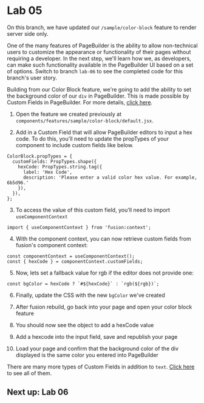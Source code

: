 # Lab 05

On this branch, we have updated our `/sample/color-block` feature to render server side only.

One of the many features of PageBuilder is the ability to allow non-technical users to customize the appearance or functionality of their pages without requiring a developer. In the next step, we'll learn how we, as developers, can make such functionality available in the PageBuilder UI based on a set of options. Switch to branch `lab-06` to see the completed code for this branch's user story.

Building from our Color Block feature, we're going to add the ability to set the background color of our `div` in PageBuilder. This is made possible by Custom Fields in PageBuilder. For more details, [click here](https://redirector.arcpublishing.com/alc/arc-products/pagebuilder/fusion/documentation/recipes/adding-custom-fields.md).

1. Open the feature we created previously at `components/features/sample/color-block/default.jsx`.

2. Add in a Custom Field that will allow PageBuilder editors to input a hex code. To do this, you'll need to update the propTypes of your component to include custom fields like below.
```
ColorBlock.propTypes = {
  customFields: PropTypes.shape({
    hexCode: PropTypes.string.tag({
      label: 'Hex Code',
      description: 'Please enter a valid color hex value. For example, 6b5d96.'
    }),
  }),
};
```

3. To access the value of this custom field, you'll need to import `useComponentContext`
```
import { useComponentContext } from 'fusion:context';
```

4. With the component context, you can now retrieve custom fields from fusion's component context:
```
const componentContext = useComponentContext();
const { hexCode } = componentContext.customFields;
```

5. Now, lets set a fallback value for rgb if the editor does not provide one:
```
const bgColor = hexCode ? `#${hexCode}` : `rgb(${rgb})`;
```

6. Finally, update the CSS with the new `bgColor` we've created

7. After fusion rebuild, go back into your page and open your color block feature

8. You should now see the object to add a hexCode value

9. Add a hexcode into the input field, save and republish your page

10. Load your page and confirm that the background color of the div displayed is the same color you entered into PageBuilder

There are many more types of Custom Fields in addition to `text`. [Click here](https://redirector.arcpublishing.com/alc/arc-products/pagebuilder/fusion/documentation/api/feature-pack/components/custom-fields.md?version=2.6) to see all of them.

## Next up: Lab 06
